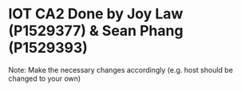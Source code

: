 # IOT CA2 Done by Joy Law (P1529377) & Sean Phang (P1529393)

Note: Make the necessary changes accordingly (e.g. host should be changed to your own)
